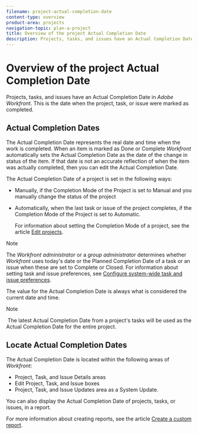 ```yaml
---
filename: project-actual-completion-date
content-type: overview
product-area: projects
navigation-topic: plan-a-project
title: Overview of the project Actual Completion Date
description: Projects, tasks, and issues have an Actual Completion Date in Adobe Workfront. This is the date when the project, task, or issue were marked as completed.
---
```


# Overview of the project Actual Completion Date

Projects, tasks, and issues have an&nbsp;Actual&nbsp;Completion&nbsp;Date in *Adobe Workfront*. This is the date when the project, task, or issue were marked as completed.

## Actual&nbsp;Completion&nbsp;Dates

The Actual Completion Date represents the real date and time when the work is completed. When an item is marked as Done or Complete *Workfront* automatically sets the Actual Completion Date as the date of the change in status of the item. If that date is not an accurate reflection of when the item was actually completed, then you&nbsp;can edit the Actual Completion Date.

The Actual Completion&nbsp;Date of a project is set in the following ways:

* Manually, if the Completion Mode of the Project is set to Manual and you manually change the status of the project
* Automatically, when the last task or issue of the project completes, if the Completion&nbsp;Mode of the Project is set to Automatic.

  For information about setting the Completion&nbsp;Mode of a project, see the article [Edit projects](../../../manage-work/projects/manage-projects/edit-projects.md).

>[!NOTE]
>
>The *Workfront administrator* or a *group administrator* determines whether *Workfront* uses today's date or the Planned Completion Date of a task or an issue when these are set to Complete or Closed. For information about setting task and issue preferences, see [Configure system-wide task and issue preferences](../../../administration-and-setup/set-up-workfront/configure-system-defaults/set-task-issue-preferences.md).

The value for the Actual Completion Date is always what is considered the current date and time.

>[!NOTE]
>
>&nbsp;The latest Actual Completion Date from a project's tasks will be used as the Actual Completion Date for the entire project.

## Locate Actual&nbsp;Completion&nbsp;Dates

The Actual Completion Date is located within the following areas of *Workfront*:

* Project, Task, and Issue Details areas
* Edit Project,&nbsp;Task, and Issue boxes
* Project, Task, and Issue Updates area as a System Update.

You can also display the Actual&nbsp;Completion Date of projects, tasks, or issues, in a report.

For more information about creating reports, see the article [Create a custom report](../../../reports-and-dashboards/reports/creating-and-managing-reports/create-custom-report.md).
